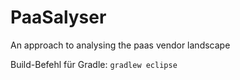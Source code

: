 # PaaSalyser
An approach to analysing the paas vendor landscape

Build-Befehl für Gradle: `gradlew eclipse`
